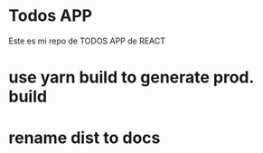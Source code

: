 # Todos APP

Este es mi repo de TODOS APP de REACT

# use yarn build to generate prod. build
# rename dist to docs

